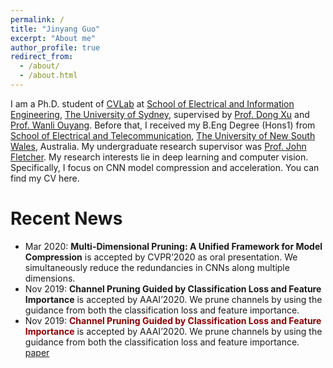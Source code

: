 ```yaml
---
permalink: /
title: "Jinyang Guo"
excerpt: "About me"
author_profile: true
redirect_from: 
  - /about/
  - /about.html
---
```


I am a Ph.D. student of [CVLab](https://usyd-cvlab.github.io/) at [School of Electrical and Information Engineering](https://sydney.edu.au/engineering/about/school-of-electrical-and-information-engineering.html), [The University of Sydney](https://sydney.edu.au/), supervised by [Prof. Dong Xu](https://sydney.edu.au/engineering/people/dong.xu.php) and [Prof. Wanli Ouyang](https://wlouyang.github.io/). Before that, I received my B.Eng Degree (Hons1) from [School of Electrical and Telecommunication](https://www.engineering.unsw.edu.au/electrical-engineering/), [The University of New South Wales](https://www.unsw.edu.au/), Australia. My undergraduate research supervisor was [Prof. John Fletcher](https://www.engineering.unsw.edu.au/electrical-engineering/professor-john-fletcher). My research interests lie in deep learning and computer vision. Specifically, I focus on CNN model compression and acceleration. You can find my CV here.


Recent News
======
* Mar 2020: <b>Multi-Dimensional Pruning: A Unified Framework for Model Compression</b> is accepted by CVPR’2020 as oral presentation. We simultaneously reduce the redundancies in CNNs along multiple dimensions.
* Nov 2019: <b>Channel Pruning Guided by Classification Loss and Feature Importance</b> is accepted by AAAI’2020. We prune channels by using the guidance from both the classification loss and feature importance.
* Nov 2019: <b><font color=#8B0000>Channel Pruning Guided by Classification Loss and Feature Importance</font></b> is accepted by AAAI’2020. We prune channels by using the guidance from both the classification loss and feature importance. [paper](https://arxiv.org/abs/2003.06757)
